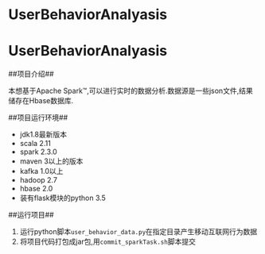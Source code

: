 # UserBehaviorAnalyasis
# UserBehaviorAnalyasis

##项目介绍##

本想基于Apache Spark™,可以进行实时的数据分析.数据源是一些json文件,结果储存在Hbase数据库.

##项目运行环境##

- jdk1.8最新版本
- scala 2.11
- spark 2.3.0
- maven 3以上的版本
- kafka 1.0以上
- hadoop 2.7
- hbase 2.0
- 装有flask模块的python 3.5

##运行项目##

1. 运行python脚本`user_behavior_data.py`在指定目录产生移动互联网行为数据
2. 将项目代码打包成jar包,用`commit_sparkTask.sh`脚本提交
